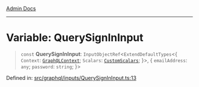 [Admin Docs](/)

***

# Variable: QuerySignInInput

> `const` **QuerySignInInput**: `InputObjectRef`\<`ExtendDefaultTypes`\<\{ `Context`: [`GraphQLContext`](../../../context/type-aliases/GraphQLContext.md); `Scalars`: [`CustomScalars`](../../../scalars/type-aliases/CustomScalars.md); \}\>, \{ `emailAddress`: `any`; `password`: `string`; \}\>

Defined in: [src/graphql/inputs/QuerySignInInput.ts:13](https://github.com/syedali237/talawa-api/blob/691786dc98e76819737c41ef0af34983792105fd/src/graphql/inputs/QuerySignInInput.ts#L13)
